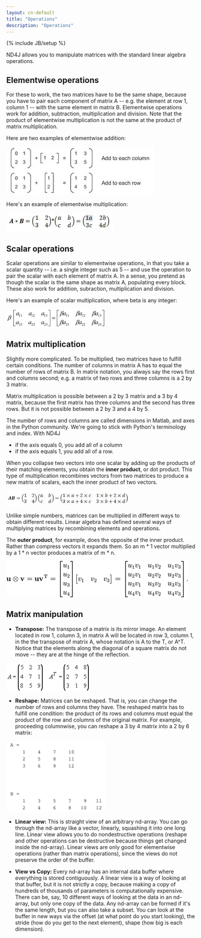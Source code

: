 ```yaml
---
layout: cn-default
title: "Operations"
description: "Operations"
---
```

{% include JB/setup %}

ND4J allows you to manipulate matrices with the standard linear algebra operations.

## Elementwise operations

For these to work, the two matrices have to be the same shape, because you have to pair each component of matrix A -- e.g. the element at row 1, column 1 -- with the same element in matrix B. Elementwise operations work for addition, subtraction, multiplication and division. Note that the product of elementwise multiplication is not the same at the product of matrix multiplication.

Here are two examples of elementwise addition:

![Alt text](../img/elementwise_addition.jpg)

Here's an example of elementwise multiplication:

![Alt text](../img/elementwise_multiplication.jpg)

## Scalar operations

Scalar operations are similar to elementwise operations, in that you take a scalar quantity -- i.e. a single integer such as 5 -- and use the operation to pair the scalar with each element of matrix A. In a sense, you pretend as though the scalar is the same shape as matrix A, populating every block. These also work for addition, subraction, multiplication and division.

Here's an example of scalar multiplication, where beta is any integer:

![Alt text](../img/scalar_multiplication.jpg)

## Matrix multiplication

Slightly more complicated. To be multiplied, two matrices have to fulfill certain conditions. The number of columns in matrix A has to equal the number of rows of matrix B. In matrix notation, you always say the rows first and columns second; e.g. a matrix of two rows and three columns is a 2 by 3 matrix.

Matrix multiplication is possible between a 2 by 3 matrix and a 3 by 4 matrix, because the first matrix has three columns and the second has three rows. But it is not possible between a 2 by 3 and a 4 by 5.

The number of rows and columns are called dimensions in Matlab, and axes in the Python community. We're going to stick with Python's terminology and index. With ND4J

* if the axis equals 0, you add all of a column
* if the axis equals 1, you add all of a row.

When you collapse two vectors into one scalar by adding up the products of their matching elements, you obtain the **inner product**, or dot product. This type of multiplication recombines vectors from two matrices to produce a new matrix of scalars, each the inner product of two vectors.

![Alt text](../img/inner_product.jpg)

Unlike simple numbers, matrices can be multiplied in different ways to obtain different results. Linear algebra has defined several ways of multiplying matrices by recombining elements and operations.

The **outer product**, for example, does the opposite of the inner product. Rather than compress vectors it expands them. So an m * 1 vector multiplied by a 1 * n vector produces a matrix of m * n.

![Alt text](../img/outer_product.png)

## Matrix manipulation

* **Transpose:** The transpose of a matrix is its mirror image. An element located in row 1, column 3, in matrix A will be located in row 3, column 1, in the the transpose of matrix A, whose notation is A to the T, or A^T. Notice that the elements along the diagonal of a square matrix do not move -- they are at the hinge of the reflection.

![Alt text](../img/transpose_matrix.gif)

* **Reshape:** Matrices can be reshaped. That is, you can change the number of rows and columns they have. The reshaped matrix has to fulfill one condition: the product of its rows and columns must equal the product of the row and columns of the original matrix. For example, proceeding columnwise, you can reshape a 3 by 4 matrix into a 2 by 6 matrix:

![Alt text](../img/reshape_matrix.png)

* **Linear view:** This is straight view of an arbitrary nd-array. You can go through the nd-array like a vector, linearly, squashing it into one long line. Linear view allows you to do nondestructive operations (reshape and other operations can be destructive because things get changed inside the nd-array). Linear views are only good for elementwise operations (rather than matrix operations), since the views do not preserve the order of the buffer.

* **View vs Copy:** Every nd-array has an internal data buffer where everything is stored contiguously. A linear view is a way of looking at that buffer, but it is not strictly a copy, because making a copy of hundreds of thousands of parameters is computationally expensive. There can be, say, 10 different ways of looking at the data in an nd-array, but only one copy of the data. Any nd-array can be formed if it's the same length, but you can also take a subset. You can look at the buffer in new ways via the offset (at what point do you start looking), the stride (how do you get to the next element), shape (how big is each dimension).
